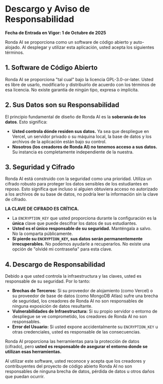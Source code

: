 # Descargo y Aviso de Responsabilidad

**Fecha de Entrada en Vigor: 1 de Octubre de 2025**

Ronda AI se proporciona como un software de código abierto y auto-alojado. Al desplegar y utilizar esta aplicación, usted acepta los siguientes términos.

## 1. Software de Código Abierto

Ronda AI se proporciona "tal cual" bajo la licencia GPL-3.0-or-later. Usted es libre de usarlo, modificarlo y distribuirlo de acuerdo con los términos de esa licencia. No existe garantía de ningún tipo, expresa o implícita.

## 2. Sus Datos son su Responsabilidad

El principio fundamental de diseño de Ronda AI es la **soberanía de los datos**. Esto significa:

- **Usted controla dónde residen sus datos.** Ya sea que despliegue en Vercel, un servidor privado o su máquina local, la base de datos y los archivos de la aplicación están bajo su control.
- **Nosotros (los creadores de Ronda AI) no tenemos acceso a sus datos.** Su instancia es completamente independiente de la nuestra.

## 3. Seguridad y Cifrado

Ronda AI está construido con la seguridad como una prioridad. Utiliza un cifrado robusto para proteger los datos sensibles de los estudiantes en reposo. Esto significa que incluso si alguien obtuviera acceso no autorizado a los archivos de su base de datos, no podría leer la información sin la clave de cifrado.

**LA CLAVE DE CIFRADO ES CRÍTICA.**
- La `ENCRYPTION_KEY` que usted proporciona durante la configuración es la **única** clave que puede descifrar los datos de sus estudiantes.
- **Usted es el único responsable de su seguridad.** Manténgala a salvo. No la comparta públicamente.
- **Si pierde su `ENCRYPTION_KEY`, sus datos serán permanentemente irrecuperables.** No podemos ayudarle a recuperarlos. No existe una opción de "olvidé mi contraseña" para esta clave.

## 4. Descargo de Responsabilidad

Debido a que usted controla la infraestructura y las claves, usted es responsable de su seguridad. Por lo tanto:

- **Brechas de Terceros:** Si su proveedor de alojamiento (como Vercel) o su proveedor de base de datos (como MongoDB Atlas) sufre una brecha de seguridad, los creadores de Ronda AI no son responsables de ninguna exposición de datos resultante.
- **Vulnerabilidades de Infraestructura:** Si su propio servidor o entorno de despliegue se ve comprometido, los creadores de Ronda AI no son responsables.
- **Error del Usuario:** Si usted expone accidentalmente su `ENCRYPTION_KEY` u otras credenciales, usted es responsable de las consecuencias.

Ronda AI proporciona las herramientas para la protección de datos (cifrado), pero **usted es responsable de asegurar el entorno donde se utilizan esas herramientas.**

Al utilizar este software, usted reconoce y acepta que los creadores y contribuyentes del proyecto de código abierto Ronda AI no son responsables de ninguna brecha de datos, pérdida de datos u otros daños que puedan ocurrir.
